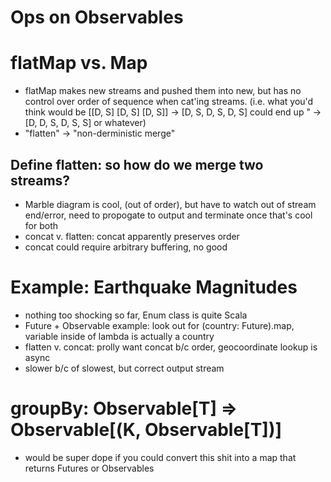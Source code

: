 # Ops on Observables

# flatMap vs. Map
* flatMap makes new streams and pushed them into new, but has no control over order of sequence when cat'ing streams. (i.e. what you'd think would be [[D, S] [D, S] [D, S]] -> [D, S, D, S, D, S] could end up " -> [D, D, S, D, S, S] or whatever)
* "flatten" -> "non-derministic merge"
## Define flatten: so how do we merge two streams?
* Marble diagram is cool, (out of order), but have to watch out of stream end/error, need to propogate to output and terminate once that's cool for both
* concat v. flatten: concat apparently preserves order
* concat could require arbitrary buffering, no good

# Example: Earthquake Magnitudes
* nothing too shocking so far, Enum class is quite Scala
* Future + Observable example: look out for (country: Future).map, variable inside of lambda is actually a country
* flatten v. concat: prolly want concat b/c order, geocoordinate lookup is async
* slower b/c of slowest, but correct output stream
# groupBy: Observable[T] => Observable[(K, Observable[T])]
* would be super dope if you could convert this shit into a map that returns Futures or Observables
